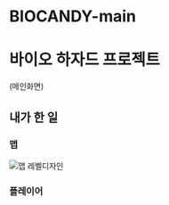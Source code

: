 # BIOCANDY-main


<h1>바이오 하자드 프로젝트</h1>

(메인화면)

<h2>내가 한 일</h2>

<h3>맵</h3>


![맵 레벨디자인](https://user-images.githubusercontent.com/53935322/227162603-995958c0-9d98-4d33-b60b-09917958d9d3.png)


<h3>플레이어</h3>
